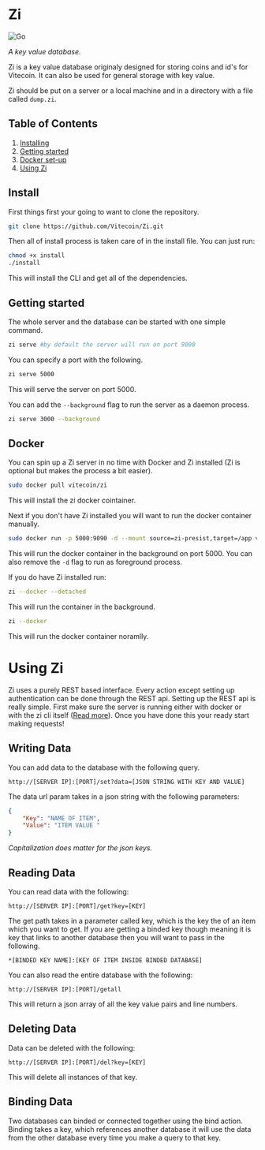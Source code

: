 # Zi

![Go](https://github.com/Vitecoin/Zi/workflows/Go/badge.svg)

_A key value database._

Zi is a key value database originaly designed for storing coins and id's for Vitecoin. It can also be used for general storage with key value.

Zi should be put on a server or a local machine and in a directory with a file called `dump.zi`.

## Table of Contents

1. [Installing](#Install)
2. [Getting started](#Getting-started)
3. [Docker set-up](#Docker)
4. [Using Zi](#Using-Zi)

## Install

First things first your going to want to clone the repository.

```bash
git clone https://github.com/Vitecoin/Zi.git
```

Then all of install process is taken care of in the install file. You can just run:

```bash
chmod +x install
./install
```

This will install the CLI and get all of the dependencies.

## Getting started

The whole server and the database can be started with one simple command.

```bash
zi serve #by default the server will run on port 9090
```

You can specify a port with the following.

```bash
zi serve 5000
```

This will serve the server on port 5000.

You can add the `--background` flag to run the server as a daemon process.

```bash
zi serve 3000 --background
```

## Docker

You can spin up a Zi server in no time with Docker and Zi installed (Zi is optional but makes the process a bit easier).

```bash
sudo docker pull vitecoin/zi
```

This will install the zi docker cointainer.

Next if you don't have Zi installed you will want to run the docker container manually.

```bash
sudo docker run -p 5000:9090 -d --mount source=zi-presist,target=/app vitecoin/zi
```

This will run the docker container in the background on port 5000. You can also remove the `-d` flag to run as foreground process.

If you do have Zi installed run:

```bash
zi --docker --detached
```

This will run the container in the background.

```bash
zi --docker
```

This will run the docker container noramlly.

# Using Zi

Zi uses a purely REST based interface. Every action except setting up authentication can be done through the REST api. Setting up the REST api is really simple. First make sure the server is running either with docker or with the zi cli itself ([Read more](#Getting-started)). Once you have done this your ready start making requests!

## Writing Data

You can add data to the database with the following query.

```
http://[SERVER IP]:[PORT]/set?data=[JSON STRING WITH KEY AND VALUE]
```

The data url param takes in a json string with the following parameters:

```json
{
    "Key": "NAME OF ITEM",
    "Value": "ITEM VALUE "
}
```

_Capitalization does matter for the json keys._

## Reading Data

You can read data with the following:

```
http://[SERVER IP]:[PORT]/get?key=[KEY]
```

The get path takes in a parameter called key, which is the key the of an item which you want to get. If you are getting a binded key though meaning it is key that links to another database then you will want to pass in the following.

```
*[BINDED KEY NAME]:[KEY OF ITEM INSIDE BINDED DATABASE]
```

You can also read the entire database with the following:

```
http://[SERVER IP]:[PORT]/getall
```

This will return a json array of all the key value pairs and line numbers.

## Deleting Data

Data can be deleted with the following:

```
http://[SERVER IP]:[PORT]/del?key=[KEY]
```

This will delete all instances of that key.

## Binding Data

Two databases can binded or connected together using the bind action. Binding takes a key, which references another database it will use the data from the other database every time you make a query to that key.
